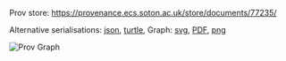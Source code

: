 
Prov store: https://provenance.ecs.soton.ac.uk/store/documents/77235/
	
Alternative serialisations: [json](https://provenance.ecs.soton.ac.uk/store/documents/77235.json), [turtle](https://provenance.ecs.soton.ac.uk/store/documents/77235.ttl), 
Graph: [svg](https://provenance.ecs.soton.ac.uk/store/documents/77235.svg), [PDF](https://provenance.ecs.soton.ac.uk/store/documents/77235.pdf), [png](https://provenance.ecs.soton.ac.uk/store/documents/77235.png)

![Prov Graph](https://provenance.ecs.soton.ac.uk/store/documents/77235.png)

		